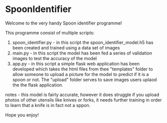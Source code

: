 # SpoonIdentifier

Welcome to the very handy Spoon identifier programme!

This programme consist of multiple scripts:
1. spoon_identifier.py - in this script the spoon_identifier_model.h5 has been created and trained using a data set of images
2. main.py - in this script the model has been fed a series of validation images to test the accuracy of the model
3. app.py - in this script a simple flask web application has been developed which takes the html files from thee "templates" folder to allow someone to upload a picture for the model to predict if it is a spoon or not. The "upload" folder serves to save images users uplaod the the flask application.

notes - this model is fairly accurate, however it does struggle if you upload photos of other utensils like knives or forks, it needs further training in order to learn that a knife is in fact not a sppon.

Hope you enjoy!
